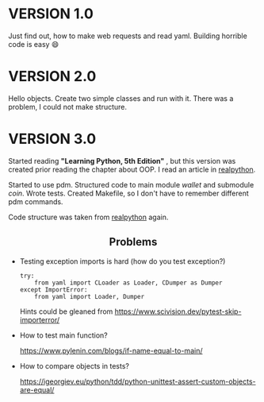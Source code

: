 # VERSION 1.0

Just find out, how to make web requests and read yaml. Building
horrible code is easy :smile:

# VERSION 2.0

Hello objects. Create two simple classes and run with it. There
was a problem, I could not make structure.

# VERSION 3.0

Started reading **"Learning Python, 5th Edition"** , but this version was created prior reading the chapter about OOP. I read an article in [realpython](https://realpython.com/python3-object-oriented-programming/).

Started to use pdm. Structured code to main module *wallet* and submodule *coin*. Wrote tests. Created Makefile, so I don't have to remember different pdm commands.

Code structure was taken from [realpython](https://realpython.com/python-application-layouts/) again.

<h2 style="text-align: center;">Problems</h2>

* Testing exception imports is hard (how do you test exception?)

    ```
    try:
        from yaml import CLoader as Loader, CDumper as Dumper
    except ImportError:
        from yaml import Loader, Dumper
    ```

    Hints could be gleaned from https://www.scivision.dev/pytest-skip-importerror/

* How to test main function?

    https://www.pylenin.com/blogs/if-name-equal-to-main/

* How to compare objects in tests?
    
    https://igeorgiev.eu/python/tdd/python-unittest-assert-custom-objects-are-equal/
